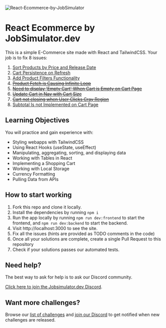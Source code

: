 ![React-Ecommerce-by-JobSimulator](https://user-images.githubusercontent.com/2349518/221032791-f8ece027-447f-45e8-84c0-f4d7a847b570.svg)

# React Ecommerce by JobSimulator.dev

This is a simple E-Commerce site made with React and TailwindCSS. Your job is to fix 8 issues:

1. [Sort Products by Price and Release Date](https://github.com/developer-job-simulation/react-ecommerce/issues/1)
1. [Cart Persistence on Refresh](https://github.com/developer-job-simulation/react-ecommerce/issues/2)
1. [Add Product Filters Functionality](https://github.com/developer-job-simulation/react-ecommerce/issues/3)
1. ~~[Product Fetch is Causing Infinite Loop](https://github.com/developer-job-simulation/react-ecommerce/issues/4)~~
1. ~~[Need to display 'Empty Cart' When Cart is Empty on Cart Page](https://github.com/developer-job-simulation/react-ecommerce/issues/5)~~
1. ~~[Update Cart in Nav with Cart Size](https://github.com/developer-job-simulation/react-ecommerce/issues/6)~~
1. ~~[Cart not closing when User Clicks Gray Region](https://github.com/developer-job-simulation/react-ecommerce/issues/7)~~
1. [Subtotal Is not Implemented on Cart Page](https://github.com/developer-job-simulation/react-ecommerce/issues/8)

## Learning Objectives

You will practice and gain experience with:

- Styling webapps with TailwindCSS
- Using React Hooks (useState, useEffect)
- Manipulating, aggregating, sorting, and displaying data
- Working with Tables in React
- Implementing a Shopping Cart
- Working with Local Storage
- Currency Formatting
- Pulling Data from APIs

## How to start working

1. Fork this repo and clone it locally.
1. Install the dependencies by running `npm i`
1. Run the app locally by running `npm run dev:frontend` to start the frontend, and `npm run dev:backend` to start the backend.
1. Visit http://localhost:3000 to see the site.
1. Fix all the issues (hints are provided as TODO comments in the code)
1. Once all your solutions are complete, create a single Pull Request to this repository
1. Check if your solutions passes our automated tests.

## Need help?

The best way to ask for help is to ask our Discord community.

[Click here to join the Jobsimulator.dev Discord](https://discord.com/invite/7cAkUcKbjB).

## Want more challenges?

Browse our [list of challenges](https://jobsimulator.gumroad.com/) and [join our Discord](https://discord.gg/6VsSMZaM7q) to get notified when new challenges are released.
